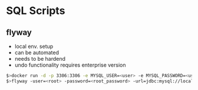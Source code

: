 # SQL Scripts

## flyway

- local env. setup
- can be automated
- needs to be hardend
- undo functionality requires enterprise version

```sh
$>docker run -d -p 3306:3306 -e MYSQL_USER=<user> -e MYSQL_PASSWORD=<user_password> -e MYSQL_ROOT_PASSWORD=<root_password> -e MYSQL_DATABASE=UserDB mysql:8
$>flyway -user=<root> -password=<root_password> -url=jdbc:mysql://localhost/UserDB -locations=filesystem:<path>/sql migrate
```
